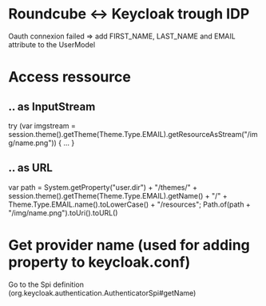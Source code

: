 # Roundcube <-> Keycloak trough IDP
Oauth connexion failed => add FIRST_NAME, LAST_NAME and EMAIL attribute to the UserModel

# Access ressource 
## .. as InputStream
try (var imgstream = session.theme().getTheme(Theme.Type.EMAIL).getResourceAsStream("/img/name.png")) { ... }
## .. as URL
var path = System.getProperty("user.dir") + "/themes/" +  session.theme().getTheme(Theme.Type.EMAIL).getName() + "/" + Theme.Type.EMAIL.name().toLowerCase() + "/resources";
Path.of(path + "/img/name.png").toUri().toURL()

# Get provider name (used for adding property to keycloak.conf)
Go to the Spi definition (org.keycloak.authentication.AuthenticatorSpi#getName)
